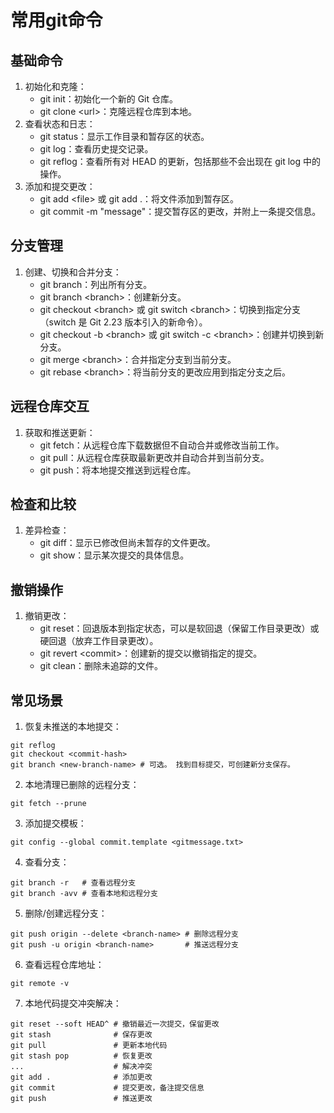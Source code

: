 # 常用git命令

## 基础命令
1. 初始化和克隆：
    - git init：初始化一个新的 Git 仓库。
    - git clone \<url>：克隆远程仓库到本地。
2. 查看状态和日志：
    - git status：显示工作目录和暂存区的状态。
    - git log：查看历史提交记录。
    - git reflog：查看所有对 HEAD 的更新，包括那些不会出现在 git log 中的操作。
3. 添加和提交更改：
    - git add \<file> 或 git add .：将文件添加到暂存区。
    - git commit -m "message"：提交暂存区的更改，并附上一条提交信息。
## 分支管理
1. 创建、切换和合并分支：
    - git branch：列出所有分支。
    - git branch \<branch>：创建新分支。
    - git checkout \<branch> 或 git switch \<branch>：切换到指定分支（switch 是 Git 2.23 版本引入的新命令）。
    - git checkout -b \<branch> 或 git switch -c \<branch>：创建并切换到新分支。
    - git merge \<branch>：合并指定分支到当前分支。
    - git rebase \<branch>：将当前分支的更改应用到指定分支之后。
## 远程仓库交互
1. 获取和推送更新：
    - git fetch：从远程仓库下载数据但不自动合并或修改当前工作。
    - git pull：从远程仓库获取最新更改并自动合并到当前分支。
    - git push：将本地提交推送到远程仓库。
## 检查和比较
1. 差异检查：
    - git diff：显示已修改但尚未暂存的文件更改。
    - git show：显示某次提交的具体信息。
## 撤销操作
1. 撤销更改：
    - git reset：回退版本到指定状态，可以是软回退（保留工作目录更改）或硬回退（放弃工作目录更改）。
    - git revert \<commit>：创建新的提交以撤销指定的提交。
    - git clean：删除未追踪的文件。

## 常见场景
1. 恢复未推送的本地提交：
```shell
git reflog
git checkout <commit-hash>
git branch <new-branch-name> # 可选。 找到目标提交，可创建新分支保存。
```

2. 本地清理已删除的远程分支：
```shell
git fetch --prune
```

3. 添加提交模板：
```shell
git config --global commit.template <gitmessage.txt>
```

4. 查看分支：
```shell
git branch -r   # 查看远程分支
git branch -avv # 查看本地和远程分支
```

5. 删除/创建远程分支：
```shell
git push origin --delete <branch-name> # 删除远程分支
git push -u origin <branch-name>       # 推送远程分支
```

6. 查看远程仓库地址：
```shell
git remote -v
```

7. 本地代码提交冲突解决：
```shell
git reset --soft HEAD^ # 撤销最近一次提交，保留更改
git stash              # 保存更改
git pull               # 更新本地代码
git stash pop          # 恢复更改
...                    # 解决冲突
git add .              # 添加更改
git commit             # 提交更改，备注提交信息
git push               # 推送更改
```